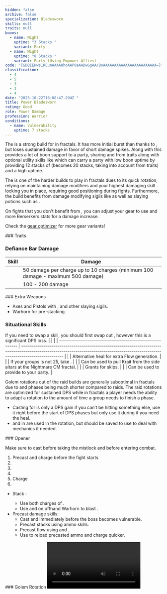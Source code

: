 ```yaml
---
hidden: false
archive: false
specialization: Bladesworn
skills: null
traits: null
boons:
  - name: Might
    uptime: "3 Stacks "
    variant: Party
  - name: Might
    uptime: "8 Stacks "
    variant: Party (Using Empower Allies)
code: "[&DQIEHws1RCunAAAA8hoAAP0aAADwGgAA/BoAAAAAAAAAAAAAAAAAAAAAAAA=]"
classification:
  - 4
  - 5
  - 3
  - 3
  - 4
date: "2023-10-22T16:08:47.294Z "
title: Power Bladesworn
rating: Good
role: Power Damage
profession: Warrior
conditions:
  - name: Vulnerability
    uptime: 7 stacks
---
```

 
The <Specialization text="Power Bladesworn" name="Bladesworn"/> is a strong build for <Specialization name="Warrior"/> in fractals. It has more initial burst than <Specialization text="Power Berserker" name="Berserker"/> thanks to <Skill name="Dragon Trigger" />, but loses sustained damage in favor of short damage spikes. Along with this <Specialization text="Power Bladesworn" name="Bladesworn"/> provides a lot of boon support to a party, sharing <Boon name="Might"/> and <Boon name="Quickness"/> from traits along with optional utility skills like <Skill name="Forgreatjustice"/> which can carry a party with low boon uptime by providing 12 stacks of <Boon name="Might"/> (becomes 20 stacks, taking into account <Boon name="Might"/> from traits) and a high <Boon name="Fury"/> uptime.

The <Specialization text="Power Bladesworn" name="Bladesworn"/> is one of the harder builds to play in fractals dues to its quick rotation, relying on maintaining damage modifiers and your highest damaging skill locking you in place, requiring good positioning during fights. Furthermore, the build benefits from damage modifying sigils like <Item name="Impact" type="Sigil"/> as well as slaying potions such as <Item name="Powerful Potion of Slaying Scarlets Armies"/>.
  
<Divider text="Equipment" />

<CharacterWithAr>  
<Character title="" gear='{"attributes":{"profession":"Warrior","specialization":"Bladesworn","data":{"Health":26392,"Armor":2496,"Power":3708,"Precision":2357,"Toughness":1225,"Vitality":1804,"Ferocity":1539,"Condition Damage":750,"Expertise":0,"Concentration":225,"Healing Power":0,"Agony Resistance":150,"Condition Duration":0,"Boon Duration":0.15,"Critical Chance":0.9961904761904762,"Critical Damage":2.526,"Power Coefficient":4022,"Power2 Coefficient":0,"Burning Coefficient":0,"Bleeding Coefficient":0,"Poison Coefficient":0,"Torment Coefficient":0,"Confusion Coefficient":0,"Flat DPS":0,"Siphon Base Coefficient":139.75,"Effective Power":26584.437766515617,"NonCrit Effective Power":10548.598688397004,"Power DPS":41171.585944137776,"Power2 DPS":0,"Siphon DPS":139.75,"Bleeding Damage":96.3125,"Bleeding Stacks":0,"Bleeding DPS":0,"Burning Damage":355.421875,"Burning Stacks":0,"Burning DPS":0,"Confusion Damage":103.55175,"Confusion Stacks":0,"Confusion DPS":0,"Poison Damage":112.84375,"Poison Stacks":0,"Poison DPS":0,"Torment Damage":142.74375,"Torment Stacks":0,"Torment DPS":0,"Damage":41311.335944137776,"Effective Health":131093397.01492539,"Survivability":66646.36350530015,"Effective Healing":390,"Healing":390}},"armor":{"weight":"Heavy","helmAffix":"Berserker","helmRuneId":24703,"helmRune":"Infiltration","helmRuneCount":6,"helmInfusionId":37131,"shouldersAffix":"Assassin","shouldersRuneId":24703,"shouldersRune":"Infiltration","shouldersRuneCount":6,"shouldersInfusionId":37131,"coatAffix":"Berserker","coatRuneId":24703,"coatRune":"Infiltration","coatRuneCount":6,"coatInfusionId":37131,"glovesAffix":"Berserker","glovesRuneId":24703,"glovesRune":"Infiltration","glovesRuneCount":6,"glovesInfusionId":37131,"leggingsAffix":"Assassin","leggingsRuneId":24703,"leggingsRune":"Infiltration","leggingsRuneCount":6,"leggingsInfusionId":37131,"bootsAffix":"Berserker","bootsRuneId":24703,"bootsRune":"Infiltration","bootsRuneCount":6,"bootsInfusionId":37131},"weapon":{"weapon1MainId":76158,"weapon1MainType":"Axe","weapon1MainSigil1Id":24615,"weapon1MainAffix":"Berserker","weapon1MainInfusion1Id":37131,"weapon1OffId":30693,"weapon1OffType":"Pistol","weapon1OffSigilId":24868,"weapon1OffAffix":"Berserker","weapon1OffInfusionId":37131,"weapon2MainInfusion2Id":37131,"weapon2MainSigil2Id":24868},"backAndTrinket":{"backItemAffix":"Berserker","backItemInfusion1Id":37131,"backItemInfusion2Id":37131,"amuletAffix":"Assassin","ring1Affix":"Assassin","ring1Infusion1Id":37131,"ring1Infusion2Id":37131,"ring1Infusion3Id":37131,"ring2Affix":"Assassin","ring2Infusion1Id":37131,"ring2Infusion2Id":37131,"ring2Infusion3Id":37131,"accessory1Affix":"Berserker","accessory1InfusionId":37131,"accessory2Affix":"Berserker","accessory2InfusionId":37131},"consumables":{"foodId":91805,"utilityId":77569,"relicId":100916},"skills":{"healId":14401,"utility1Id":62967,"utility2Id":68085,"utility3Id":62960,"eliteId":62901},"assumedBuffs":{"value":[{"id":"might","type":"Boon"},{"id":"fury","type":"Boon"},{"id":"protection","type":"Boon"},{"id":"vulnerability","type":"Condition"},{"id":"jade-bot","gw2id":96613,"type":"Item"},{"id":"omnipotion","gw2id":79722,"type":"Item"}]},"traits":{"selection":[[1444,1449,1437],[1469,1486,0],[2225,2302,2239]],"lines":[4,11,68]}}'>

On fights that you don't benefit from <Effect name="Exposed"/>, you can adjust your gear to use <Item id="24618"/> and more Berserkers stats for a damage increase.

Check the [gear optimizer](https://optimizer.discretize.eu/) for more gear variants!

</Character>
</CharacterWithAr>

<Divider text="Build" />

<Grid>
<GridItem sm="7">
### Traits
<Traits traits1Id="4" traits1="Strength" traits1SelectedIds="1444,1449,1437" traits2Id="11" traits2="Tactics" traits2SelectedIds="1469,1486,1711" traits3Id="68" traits3="Bladesworn" traits3SelectedIds="2225,2302,2239"/>

### Defiance Bar Damage

| Skill                             | Damage                                                                          |
| --------------------------------- | ------------------------------------------------------------------------ |
| <Skill name="Dragonslash-Force"/> | 50 damage per charge up to 10 charges (minimum 100 damage - maximum 500 damage) |
| <Skill name="Artillery Slash"/>   | 100 - 200 damage |

</GridItem>

<GridItem sm="5">
### Extra Weapons

- Axes and Pistols with <Item name="Night" type="Sigil" disableText/>, <Item name="Serpent Slaying" type="Sigil" disableText/> and other slaying sigils.
- Warhorn for pre-stacking <Boon name="Might"/>

### Situational Skills
If you need to swap a skill, you should first swap out <Skill id="68085"/>, however this is a significant DPS loss.
|                                                           |                                                                                                                                                                                   |
| --------------------------------------------------------- | --------------------------------------------------------------------------------------------------------------------------------------------------------------------------------- |
| <Skill name="To The Limit" size="big" disableText/>       | Alternative heal for extra Flow generation.                                                      |
| <Skill name="For Great Justice!" size="big" disableText/> | If your groups <Boon name="Might"/> is not 25, take <Skill name="Forgreatjustice"/>.                           |
| <Skill name="onmymark" size="big" disableText/>           | Can be used to pull Krait from the side altars at the Nightmare CM fractal.                                                                                                       |
| <Skill name="featherfootgrace" size="big" disableText/>   | Grants <Effect name="Superspeed"/> for skips.                                                                                                                                     |
| <Skill name="bannerofdefense" size="big" disableText/>        | Can be used to provide <Boon name="Aegis"/> to your party.                                                                                                                                    |


</GridItem>
</Grid>

<Divider text="Rotation / Skill usage" />
<Warning>

Golem rotations out of the raid builds are generally suboptimal in fractals due to <Effect name="Exposed"/> and phases being much shorter compared to raids. The raid rotations are optimized for sustained DPS while in fractals a player needs the ability to adapt a rotation to the amount of time a group needs to finish a phase.

- Casting <Skill name="Mending"/> for <Trait name="Peak Performance"/> is only a DPS gain if you can’t be hitting something else, use it right before the start of DPS phases but only use it during if you need the heal.
- <Skill name="Triggerguard"/> and <Skill name="Flicker Step"/> in <Skill name="Dragon Trigger"/> are used in the rotation, but should be saved to use to deal with mechanics if needed.

</Warning>
<Grid>
<GridItem xs="12" sm="6">
### Opener

Make sure to cast <Skill name="Tactical Reload"/> before taking the mistlock and <Skill id="68085"/> before entering combat.

1. Precast <Skill id="68085"/> and charge <Skill name="dragontrigger" /> before the fight starts
2. <Skill name="dragonslashforce" />
3. <Skill name="dragonspikemine" />
4. <Skill name="tacticalreload" />
5. Charge <Skill name="dragontrigger" />
6. <Skill name="dragonslashforce" />

</GridItem>

<GridItem xs="12" sm="6">

<Card title="Precasting">

- Stack <Boon name="Might"/>:
  - Use both charges of <Skill name="For Great Justice!"/>.
  - Use <Skill name="Call of Valor"/> and <Skill id="14393"/> on offhand Warhorn to blast <Boon name="Might"/>.
- Precast damage skills:
  - Cast <Skill name="Mending"/> and <Skill id="68085"/> immediately before the boss becomes vulnerable.
  - Precast <Trait name="Fierce as Fire"/> stacks using ammo skills.
  - Precast flow using <Skill name="Flow Stabilizer"/> and <Skill name="To the Limit"/>.
  - Use <Skill name="Tactical Reload"/> to reload precasted ammo and charge <Skill name="Dragon Trigger"/> quicker.

</Card>
### Golem Rotation
<Video youtube="" caption=""/>
</GridItem>
</Grid>
